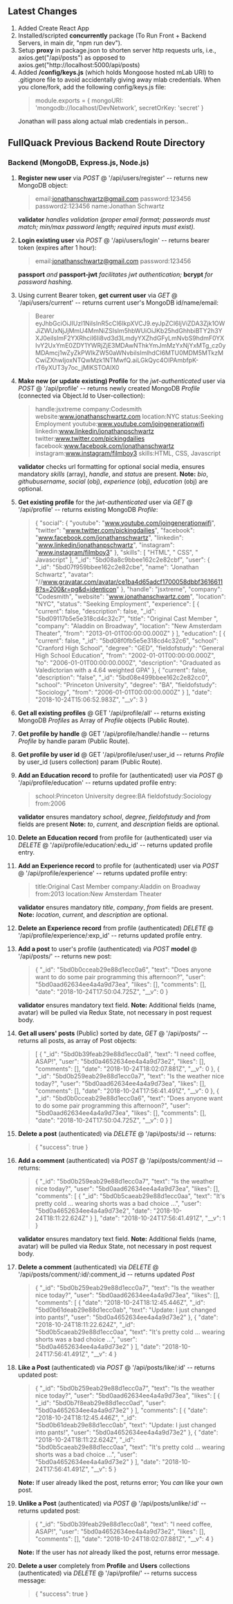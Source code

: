 ## Latest Changes
1. Added Create React App
2. Installed/scripted **concurrently** package (To Run Front + Backend Servers, in main dir, "npm run dev").
3. Setup **proxy** in package.json to shorten server http requests urls, i.e., axios.get("/api/posts") as opposed to axios.get("http://localhost:5000/api/posts)
4. Added **/config/keys.js** (which holds Mongoose hosted mLab URI) to .gitignore file to avoid accidentally giving away mlab credentials. When you clone/fork, add the following config/keys.js file: <blockquote>module.exports = {
  mongoURI: 'mongodb://localhost/DevNetwork',
  secretOrKey: 'secret'
}</blockquote>Jonathan will pass along actual mlab credentials in person.. 

## FullQuack Previous Backend Route Directory

### Backend (MongoDB, Express.js, Node.js) 

1. **Register new user** via *POST* @ '/api/users/register' -- returns new MongoDB object:<blockquote>email:jonathanschwartz@gmail.com
password:123456
password2:123456
name:Jonathan Schwartz</blockquote>
**validator** *handles validation (proper email format; passwords must match; min/max password length; required inputs must exist).* 

2. **Login existing user** via *POST* @ '/api/users/login' -- returns bearer token (expires after 1 hour): <blockquote>email:jonathanschwartz@gmail.com
password:123456</blockquote>
**passport** *and* **passport-jwt** *facilitates jwt authentication;* **bcrypt** *for password hashing.*

3. Using current Bearer token, **get current user** via *GET* @ '/api/users/current' -- returns current user's MongoDB id/name/email: <blockquote>Bearer eyJhbGciOiJIUzI1NiIsInR5cCI6IkpXVCJ9.eyJpZCI6IjViZDA3Zjk1OWJiZWUxNjJjMmU4MmNiZSIsIm5hbWUiOiJKb25hdGhhbiBTY2h3YXJ0eiIsImF2YXRhciI6Ii8vd3d3LmdyYXZhdGFyLmNvbS9hdmF0YXIvY2UxYmE0ZDY1YWRjZjE3MDAwNThkYmJmMzYxNjYxMTg_cz0yMDAmcj1wZyZkPWlkZW50aWNvbiIsImlhdCI6MTU0MDM5MTkzMCwiZXhwIjoxNTQwMzk1NTMwfQ.aiLGkQyc4OIPAmbfpK-rT6yXUT3y7oc_jMlKSTOAlX0</blockquote>

4. **Make new (or update existing) Profile** for the *jwt-authenticated* user via *POST* @ '/api/profile' -- returns newly created MongoDB *Profile* (connected via Object.Id to User-collection): <blockquote>handle:jsxtreme
company:Codesmith
website:www.jonathanschwartz.com
location:NYC
status:Seeking Employment
youtube:www.youtube.com/joingenerationwifi
linkedin:www.linkedin/jonathanpschwartz
twitter:www.twitter.com/pickingdailies
facebook:www.facebook.com/jonathanschwartz
instagram:www.instagram/filmboy3
skills:HTML, CSS, Javascript</blockquote> **validator** checks url formatting for optional social media, ensures mandatory *skills* (array), *handle*, and *status* are present. **Note:** *bio*, *githubusername*, *social* (obj), *experience* (obj), *education* (obj) are optional. 

5. **Get existing profile** for the *jwt-authenticated* user via *GET* @ '/api/profile' -- returns existing MongoDB *Profile*: <blockquote>{
    "social": {
        "youtube": "www.youtube.com/joingenerationwifi",
        "twitter": "www.twitter.com/pickingdailies",
        "facebook": "www.facebook.com/jonathanschwartz",
        "linkedin": "www.linkedin/jonathanpschwartz",
        "instagram": "www.instagram/filmboy3"
    },
    "skills": [
        "HTML",
        " CSS",
        " Javascript"
    ],
    "_id": "5bd08a8c9bbee162c2e82cbf",
    "user": {
        "_id": "5bd07f959bbee162c2e82cbe",
        "name": "Jonathan Schwartz",
        "avatar": "//www.gravatar.com/avatar/ce1ba4d65adcf1700058dbbf36166118?s=200&r=pg&d=identicon"
    },
    "handle": "jsxtreme",
    "company": "Codesmith",
    "website": "www.jonathanschwartz.com",
    "location": "NYC",
    "status": "Seeking Employment",
    "experience": [
        {
            "current": false,
            "description": false,
            "_id": "5bd09117b5e5e318cd4c32c7",
            "title": "Original Cast Member ",
            "company": "Aladdin on Broadway",
            "location": "New Amsterdam Theater",
            "from": "2013-01-01T00:00:00.000Z"
        }
    ],
    "education": [
        {
            "current": false,
            "_id": "5bd08f0fb5e5e318cd4c32c6",
            "school": "Cranford High School",
            "degree": "GED",
            "fieldofstudy": "General High School Education",
            "from": "2002-01-01T00:00:00.000Z",
            "to": "2006-01-01T00:00:00.000Z",
            "description": "Graduated as Valedictorian with a 4.64 weighted GPA"
        },
        {
            "current": false,
            "description": "false",
            "_id": "5bd08e499bbee162c2e82cc0",
            "school": "Princeton University",
            "degree": "BA",
            "fieldofstudy": "Sociology",
            "from": "2006-01-01T00:00:00.000Z"
        }
    ],
    "date": "2018-10-24T15:06:52.983Z",
    "__v": 3
}</blockquote>

6. **Get all existing profiles** @ GET '/api/profile/all' -- returns existing MongoDB *Profiles* as Array of *Profile* objects (Public Route). 

7. **Get profile by handle** @ GET '/api/profile/handle/:handle -- returns *Profile* by handle param (Public Route). 

8. **Get profile by user id** @ GET '/api/profile/user/:user_id -- returns *Profile* by user_id (users collection) param (Public Route). 

9. **Add an Education record** to profile for (authenticated) user via *POST* @ '/api/profile/education' -- returns updated profile entry:<blockquote>school:Princeton University
degree:BA fieldofstudy:Sociology
from:2006</blockquote>**validator** ensures mandatory *school*, *degree*, *fieldofstudy* and *from* fields are present **Note:** *to*, *current*, and *description* fields are optional.

10. **Delete an Education record** from profile for (authenticated) user via *DELETE* @ '/api/profile/education/:edu_id' -- returns updated profile entry.

11. **Add an Experience record** to profile for (authenticated) user via *POST* @ '/api/profile/experience' -- returns updated profile entry:<blockquote>title:Original Cast Member 
company:Aladdin on Broadway
from:2013
location:New Amsterdam Theater</blockquote>**validator** ensures mandatory *title*, *company*, *from* fields are present. **Note:** *location*, *current*, and *description* are optional.

12. **Delete an Experience record** from profile (authenticated) *DELETE* @ '/api/profile/experience/:exp_id' -- returns updated profile entry.

14. **Add a post** to user's profile (authenticated) via *POST* **model** @ '/api/posts/' -- returns new post: <blockquote>{
    "_id": "5bd0b0cceab29e88d1ecc0a6",
    "text": "Does anyone want to do some pair programming this afternoon?",
    "user": "5bd0aad62634ee4a4a9d73ea",
    "likes": [],
    "comments": [],
    "date": "2018-10-24T17:50:04.725Z",
    "__v": 0
}</blockquote>**validator** ensures mandatory text field. **Note:** Additional fields (name, avatar) will be pulled via Redux State, not necessary in post request body. 

15. **Get all users' posts** (Public) sorted by date, *GET* @ '/api/posts/' -- returns all posts, as array of Post objects:<blockquote>[
    {
        "_id": "5bd0b39feab29e88d1ecc0a8",
        "text": "I need coffee, ASAP!",
        "user": "5bd0a4652634ee4a4a9d73e2",
        "likes": [],
        "comments": [],
        "date": "2018-10-24T18:02:07.881Z",
        "__v": 0
    },
    {
        "_id": "5bd0b259eab29e88d1ecc0a7",
        "text": "Is the weather nice today?",
        "user": "5bd0aad62634ee4a4a9d73ea",
        "likes": [],
        "comments": [],
        "date": "2018-10-24T17:56:41.491Z",
        "__v": 0
    },
    {
        "_id": "5bd0b0cceab29e88d1ecc0a6",
        "text": "Does anyone want to do some pair programming this afternoon?",
        "user": "5bd0aad62634ee4a4a9d73ea",
        "likes": [],
        "comments": [],
        "date": "2018-10-24T17:50:04.725Z",
        "__v": 0
    }
]</blockquote>

15. **Delete a post** (authenticated) via *DELETE* @ '/api/posts/:id -- returns: <blockquote>{
    "success": true
}</blockquote>

16. **Add a comment** (authenticated) via *POST* @ '/api/posts/comment/:id -- returns: <blockquote>{
    "_id": "5bd0b259eab29e88d1ecc0a7",
    "text": "Is the weather nice today?",
    "user": "5bd0aad62634ee4a4a9d73ea",
    "likes": [],
    "comments": [
        {
            "_id": "5bd0b5caeab29e88d1ecc0aa",
            "text": "It's pretty cold ... wearing shorts was a bad choice ...",
            "user": "5bd0a4652634ee4a4a9d73e2",
            "date": "2018-10-24T18:11:22.624Z"
        }
    ],
    "date": "2018-10-24T17:56:41.491Z",
    "__v": 1
}</blockquote>**validator** ensures mandatory text field. **Note:** Additional fields (name, avatar) will be pulled via Redux State, not necessary in post request body.

17. **Delete a comment** (authenticated) via *DELETE* @ '/api/posts/comment/:id/:comment_id -- returns updated *Post* <blockquote>{
    "_id": "5bd0b259eab29e88d1ecc0a7",
    "text": "Is the weather nice today?",
    "user": "5bd0aad62634ee4a4a9d73ea",
    "likes": [],
    "comments": [
        {
            "date": "2018-10-24T18:12:45.446Z",
            "_id": "5bd0b61deab29e88d1ecc0ab",
            "text": "Update: I just changed into pants!",
            "user": "5bd0a4652634ee4a4a9d73e2"
        },
        {
            "date": "2018-10-24T18:11:22.624Z",
            "_id": "5bd0b5caeab29e88d1ecc0aa",
            "text": "It's pretty cold ... wearing shorts was a bad choice ...",
            "user": "5bd0a4652634ee4a4a9d73e2"
        }
    ],
    "date": "2018-10-24T17:56:41.491Z",
    "__v": 4
}</blockquote>

18. **Like a Post** (authenticated) via *POST* @ '/api/posts/like/:id' -- returns updated post:<blockquote>{
    "_id": "5bd0b259eab29e88d1ecc0a7",
    "text": "Is the weather nice today?",
    "user": "5bd0aad62634ee4a4a9d73ea",
    "likes": [
        {
            "_id": "5bd0b7f8eab29e88d1ecc0ad",
            "user": "5bd0a4652634ee4a4a9d73e2"
        }
    ],
    "comments": [
        {
            "date": "2018-10-24T18:12:45.446Z",
            "_id": "5bd0b61deab29e88d1ecc0ab",
            "text": "Update: I just changed into pants!",
            "user": "5bd0a4652634ee4a4a9d73e2"
        },
        {
            "date": "2018-10-24T18:11:22.624Z",
            "_id": "5bd0b5caeab29e88d1ecc0aa",
            "text": "It's pretty cold ... wearing shorts was a bad choice ...",
            "user": "5bd0a4652634ee4a4a9d73e2"
        }
    ],
    "date": "2018-10-24T17:56:41.491Z",
    "__v": 5
}</blockquote>**Note:** If user already liked the post, returns error; You *can* like your own post.

14. **Unlike a Post** (authenticated) via *POST* @ '/api/posts/unlike/:id' -- returns updated post:<blockquote>{
    "_id": "5bd0b39feab29e88d1ecc0a8",
    "text": "I need coffee, ASAP!",
    "user": "5bd0a4652634ee4a4a9d73e2",
    "likes": [],
    "comments": [],
    "date": "2018-10-24T18:02:07.881Z",
    "__v": 4
}</blockquote>**Note:** If the user has *not* already liked the post, returns error message.  

13. **Delete a user** completely from **Profile** and **Users** collections (authenticated) via *DELETE* @ '/api/profile/' -- returns success message: <blockquote>{
    "success": true
}</blockquote>